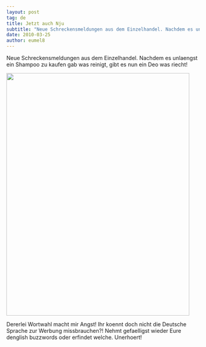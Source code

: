 ```yaml
---
layout: post
tag: de
title: Jetzt auch Nju
subtitle: "Neue Schreckensmeldungen aus dem Einzelhandel. Nachdem es unlaengst ein Shampoo zu kaufen gab was reinigt, gibt es nun ein Deo was riecht!nnnnDererlei Wortwahl macht mir Angst! Ihr koennt doch nicht die Deutsche Sprache zur Werbung missbrauchen?! Nehmt&hellip;"
date: 2010-03-25
author: eumel8
---
```


<p>Neue Schreckensmeldungen aus dem Einzelhandel. Nachdem es unlaengst ein Shampoo zu kaufen gab was reinigt, gibt es nun ein Deo was riecht!</p>

<div class="image_block"><a href="/blogs/media/blogs/blog/axe.jpg"><img src="/blogs/media/blogs/blog/axe.jpg" alt="" width="477" height="633" /></a></div>

<p>Dererlei Wortwahl macht mir Angst! Ihr koennt doch nicht die Deutsche Sprache zur Werbung missbrauchen?! Nehmt gefaelligst wieder Eure denglish buzzwords oder erfindet welche. Unerhoert!</p>
